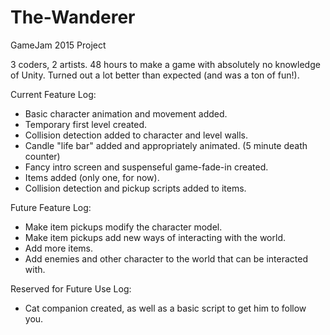 # The-Wanderer
GameJam 2015 Project

3 coders, 2 artists.
48 hours to make a game with absolutely no knowledge of Unity. Turned out a lot better than expected (and was a ton of fun!).

Current Feature Log:
<ul>
  <li>Basic character animation and movement added.
  <li>Temporary first level created.
  <li>Collision detection added to character and level walls.
  <li>Candle "life bar" added and appropriately animated. (5 minute death counter)
  <li>Fancy intro screen and suspenseful game-fade-in created.
  <li>Items added (only one, for now).
  <li>Collision detection and pickup scripts added to items.
</ul>

Future Feature Log:
<ul>
  <li>Make item pickups modify the character model.
  <li>Make item pickups add new ways of interacting with the world.
  <li>Add more items.
  <li>Add enemies and other character to the world that can be interacted with.
</ul>

Reserved for Future Use Log:
<ul>
  <li>Cat companion created, as well as a basic script to get him to follow you.
</ul>
